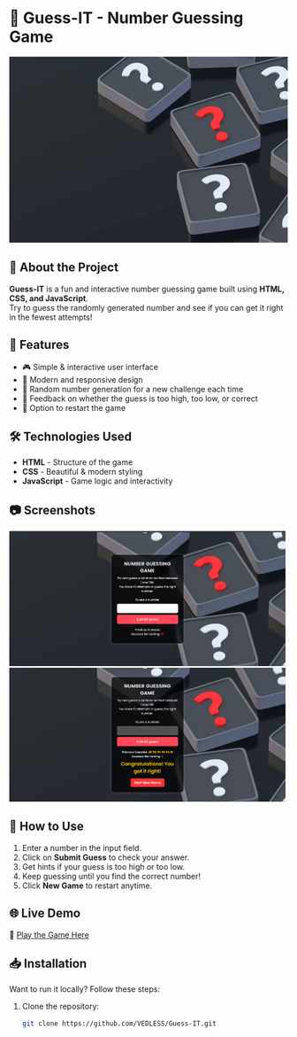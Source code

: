 # 🎯 Guess-IT - Number Guessing Game  

![Guess-IT](https://raw.githubusercontent.com/VEDLESS/Guess-IT/main/bgnumguess.jpg)

## 📌 About the Project
**Guess-IT** is a fun and interactive number guessing game built using **HTML, CSS, and JavaScript**.  
Try to guess the randomly generated number and see if you can get it right in the fewest attempts!  

## 🚀 Features
- 🎮 Simple & interactive user interface  
- 🎨 Modern and responsive design  
- 🔢 Random number generation for a new challenge each time  
- 🎉 Feedback on whether the guess is too high, too low, or correct  
- 🔄 Option to restart the game  

## 🛠️ Technologies Used
- **HTML** - Structure of the game  
- **CSS** - Beautiful & modern styling  
- **JavaScript** - Game logic and interactivity  

## 📷 Screenshots
<img src="ss1.png" width="500">
<img src="ss2.png" width="500">

## 📂 How to Use  
1. Enter a number in the input field.  
2. Click on **Submit Guess** to check your answer.  
3. Get hints if your guess is too high or too low.  
4. Keep guessing until you find the correct number!  
5. Click **New Game** to restart anytime.  

## 🌐 Live Demo  
🔗 [Play the Game Here](https://vedless.github.io/Guess-IT/)  

## 📥 Installation
Want to run it locally? Follow these steps:  
1. Clone the repository:  
   ```bash
   git clone https://github.com/VEDLESS/Guess-IT.git
